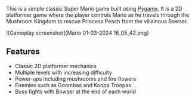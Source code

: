 This is a simple  classic Super Mario game built using [Pygame](https://www.pygame.org/). It is a 2D platformer game where the player controls Mario as he travels through the Mushroom Kingdom to rescue Princess Peach from the villainous Bowser.

![Gameplay screenshot](Mario 01-03-2024 16_05_42.png)

## Features

- Classic 2D platformer mechanics
- Multiple levels with increasing difficulty
- Power-ups including mushrooms and fire flowers
- Enemies such as Goombas and Koopa Troopas
- Boss fights with Bowser at the end of each world

